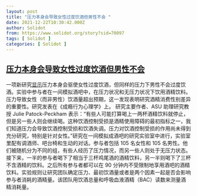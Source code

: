 ```yaml
---
layout: post
title: "压力本身会导致女性过度饮酒但男性不会 "
date: 2021-12-22T10:30:42.000Z
author: Solidot
from: https://www.solidot.org/story?sid=70097
tags: [ Solidot ]
categories: [ Solidot ]
---
```

<!--1640169042000-->
[压力本身会导致女性过度饮酒但男性不会](https://www.solidot.org/story?sid=70097)
------

<div>
一项新研究<a href="https://www.sciencedaily.com/releases/2021/12/211213181537.htm">显示</a>压力本身会驱使女性过度饮酒，但同样的压力下男性不会过度饮酒。实验中参与者在一间模拟酒吧中，在压力状况和无压力状况下饮用酒精饮料。压力导致女性（而非男性）饮酒量超出预期，这一发现表明研究酒精消费性别差异的重要性。研究发表在《成瘾行为心理学》上。 研究主要作者、ASU 助理研究教授 Julie Patock-Peckham 表示：“有些人可能打算喝上一两杯酒精饮料就停止，但是另一些人则会继续喝。这种饮酒控制受损是酒精使用障碍的最初指标之一，我们知道压力会导致饮酒控制受损和饮酒失调。压力对饮酒控制受损的作用尚未得到充分研究，特别是针对女性。”研究在一间模拟成酒吧的研究实验室中进行，实验室里配有调酒师、吧台椅和生动的对话。参与者包括 105 名女性和 105 名男性。他们被随机分为不同的组，有些人经历了压力情况，而另一些人则处于无压力状态。接下来，一半的参与者喝下了相当于三杯鸡尾酒的酒精饮料，另一半则喝下了三杯不含酒精的饮料。之后所有参与者都可以在 90 分钟内不受限制地享用酒吧的酒精饮料。实验规则让研究团队确定压力、最初饮酒量或者是两个因素一起是否会影响参与者消耗的酒精量。该团队用饮酒总量和呼吸血液酒精（BAC）读数来测量酒精消耗量。
</div>
